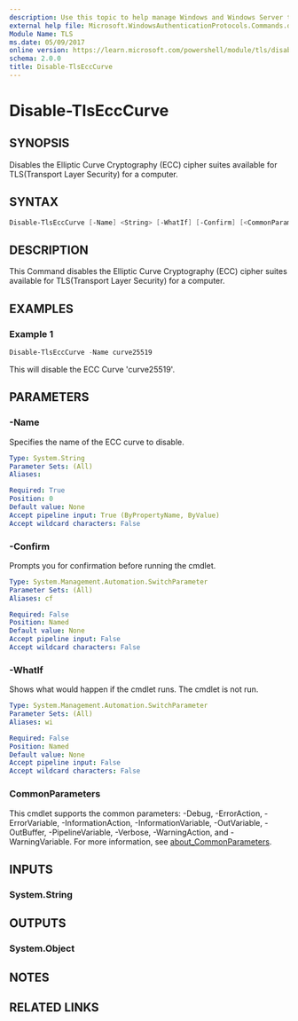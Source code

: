 ```yaml
---
description: Use this topic to help manage Windows and Windows Server technologies with Windows PowerShell.
external help file: Microsoft.WindowsAuthenticationProtocols.Commands.dll-Help.xml
Module Name: TLS
ms.date: 05/09/2017
online version: https://learn.microsoft.com/powershell/module/tls/disable-tlsecccurve?view=windowsserver2022-ps&wt.mc_id=ps-gethelp
schema: 2.0.0
title: Disable-TlsEccCurve
---
```


# Disable-TlsEccCurve

## SYNOPSIS
Disables the Elliptic Curve Cryptography (ECC) cipher suites available for TLS(Transport Layer
Security) for a computer.

## SYNTAX

```powershell
Disable-TlsEccCurve [-Name] <String> [-WhatIf] [-Confirm] [<CommonParameters>]
```

## DESCRIPTION

This Command disables the Elliptic Curve Cryptography (ECC) cipher suites available for
TLS(Transport Layer Security) for a computer.

## EXAMPLES

### Example 1

```powershell
Disable-TlsEccCurve -Name curve25519
```

This will disable the ECC Curve 'curve25519'.

## PARAMETERS

### -Name

Specifies the name of the ECC curve to disable.

```yaml
Type: System.String
Parameter Sets: (All)
Aliases:

Required: True
Position: 0
Default value: None
Accept pipeline input: True (ByPropertyName, ByValue)
Accept wildcard characters: False
```

### -Confirm

Prompts you for confirmation before running the cmdlet.

```yaml
Type: System.Management.Automation.SwitchParameter
Parameter Sets: (All)
Aliases: cf

Required: False
Position: Named
Default value: None
Accept pipeline input: False
Accept wildcard characters: False
```

### -WhatIf

Shows what would happen if the cmdlet runs.
The cmdlet is not run.

```yaml
Type: System.Management.Automation.SwitchParameter
Parameter Sets: (All)
Aliases: wi

Required: False
Position: Named
Default value: None
Accept pipeline input: False
Accept wildcard characters: False
```

### CommonParameters

This cmdlet supports the common parameters: -Debug, -ErrorAction, -ErrorVariable,
-InformationAction, -InformationVariable, -OutVariable, -OutBuffer, -PipelineVariable, -Verbose,
-WarningAction, and -WarningVariable. For more information, see
[about_CommonParameters](https://go.microsoft.com/fwlink/?LinkID=113216).

## INPUTS

### System.String

## OUTPUTS

### System.Object

## NOTES

## RELATED LINKS
